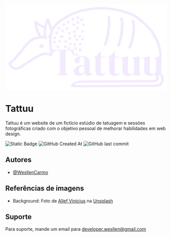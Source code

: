 <div align="center">
  
  ![Arte da logo do website Tattuu](https://github.com/WesllenCarmo/Tattuu/blob/main/src/img/tattuu-logo.png)
  
</div>

# Tattuu

Tattuu é um website de um fictício estúdio de tatuagem e sessões fotográficas criado com o objetivo pessoal de melhorar habilidades em web design.

![Static Badge](https://img.shields.io/badge/Status-Em_Desenvolvimento-700613)
![GitHub Created At](https://img.shields.io/github/created-at/WesllenCarmo/Tattuu)
![GitHub last commit](https://img.shields.io/github/last-commit/WesllenCarmo/Tattuu)

## Autores

* [@WesllenCarmo](https://github.com/WesllenCarmo)

## Referências de imagens

* Background: Foto de <a href="https://unsplash.com/pt-br/@seteph?utm_content=creditCopyText&utm_medium=referral&utm_source=unsplash">Allef Vinicius</a> na <a href="https://unsplash.com/pt-br/fotografias/homem-fazendo-tatuagem-no-braco-da-pessoa-vKIc4k6dm10?utm_content=creditCopyText&utm_medium=referral&utm_source=unsplash">Unsplash</a>
      


## Suporte

Para suporte, mande um email para [developer.wesllen@gmail.com](mailto:developer.wesllen@gmail.com)

